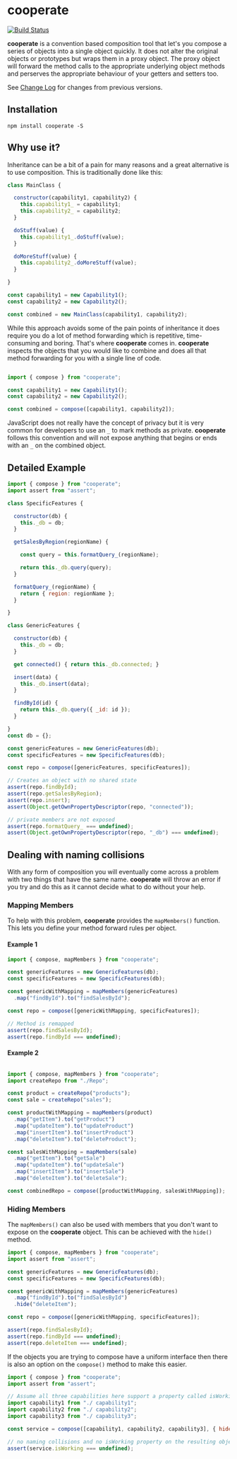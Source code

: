# cooperate

[![Build Status](https://travis-ci.org/midknight41/cooperate.svg?branch=master)](https://travis-ci.org/midknight41/cooperate)

**cooperate** is a convention based composition tool that let's you compose a series of objects into a single object quickly. It does not alter the original objects or prototypes but wraps them in a proxy object. The proxy object will forward the method calls to the appropriate underlying object methods and perserves the appropriate behaviour of your getters and setters too.

See [Change Log](./CHANGELOG.md) for changes from previous versions.

## Installation
```
npm install cooperate -S
```

## Why use it?

Inheritance can be a bit of a pain for many reasons and a great alternative is to use composition. This is traditionally done like this:

```js
class MainClass {

  constructor(capability1, capability2) {
    this.capability1_ = capability1;
    this.capability2_ = capability2;
  }

  doStuff(value) {
    this.capability1_.doStuff(value);
  }

  doMoreStuff(value) {
    this.capability2_.doMoreStuff(value);
  }

}

const capability1 = new Capability1();
const capability2 = new Capability2();

const combined = new MainClass(capability1, capability2);
```

While this approach avoids some of the pain points of inheritance it does require you do a lot of method forwarding which is repetitive, time-consuming and boring. That's where **cooperate** comes in. **cooperate** inspects the objects that you would like to combine and does all that method forwarding for you with a single line of code. 

```js

import { compose } from "cooperate";

const capability1 = new Capability1();
const capability2 = new Capability2();

const combined = compose([capability1, capability2]);
```

JavaScript does not really have the concept of privacy but it is very common for developers to use an ```_``` to mark methods as private. **cooperate** follows this convention and will not expose anything that begins or ends with an ```_``` on the combined object.

## Detailed Example
```js
import { compose } from "cooperate";
import assert from "assert";

class SpecificFeatures {

  constructor(db) {
    this._db = db;
  }

  getSalesByRegion(regionName) {

    const query = this.formatQuery_(regionName);

    return this._db.query(query);
  }

  formatQuery_(regionName) {
    return { region: regionName };
  }

}

class GenericFeatures {

  constructor(db) {
    this._db = db;
  }

  get connected() { return this._db.connected; }

  insert(data) {
    this._db.insert(data);
  }

  findById(id) {
    return this._db.query({ _id: id });
  }

}
const db = {};

const genericFeatures = new GenericFeatures(db);
const specificFeatures = new SpecificFeatures(db);

const repo = compose([genericFeatures, specificFeatures]);

// Creates an object with no shared state
assert(repo.findById);
assert(repo.getSalesByRegion);
assert(repo.insert);
assert(Object.getOwnPropertyDescriptor(repo, "connected"));

// private members are not exposed
assert(repo.formatQuery_ === undefined);
assert(Object.getOwnPropertyDescriptor(repo, "_db") === undefined);
```

## Dealing with naming collisions

With any form of composition you will eventually come across a problem with two things that have the same name. **cooperate** will throw an error if you try and do this as it cannot decide what to do without your help. 

### Mapping Members

To help with this problem, **cooperate** provides the ```mapMembers()``` function. This lets you define your method forward rules per object.

#### Example 1

```js
import { compose, mapMembers } from "cooperate";

const genericFeatures = new GenericFeatures(db);
const specificFeatures = new SpecificFeatures(db);

const genericWithMapping = mapMembers(genericFeatures)
  .map("findById").to("findSalesById");

const repo = compose([genericWithMapping, specificFeatures]);

// Method is remapped
assert(repo.findSalesById);
assert(repo.findById === undefined);
```

#### Example 2

```js

import { compose, mapMembers } from "cooperate";
import createRepo from "./Repo";

const product = createRepo("products");
const sale = createRepo("sales");

const productWithMapping = mapMembers(product)
  .map("getItem").to("getProduct")
  .map("updateItem").to("updateProduct")
  .map("insertItem").to("insertProduct")
  .map("deleteItem").to("deleteProduct");

const salesWithMapping = mapMembers(sale)
  .map("getItem").to("getSale")
  .map("updateItem").to("updateSale")
  .map("insertItem").to("insertSale")
  .map("deleteItem").to("deleteSale");

const combinedRepo = compose([productWithMapping, salesWithMapping]);

```
### Hiding Members

The ```mapMembers()``` can also be used with members that you don't want to expose on the **cooperate** object. This can be achieved with the ```hide()``` method.

```js
import { compose, mapMembers } from "cooperate";
import assert from "assert";

const genericFeatures = new GenericFeatures(db);
const specificFeatures = new SpecificFeatures(db);

const genericWithMapping = mapMembers(genericFeatures)
  .map("findById").to("findSalesById")
  .hide("deleteItem");

const repo = compose([genericWithMapping, specificFeatures]);

assert(repo.findSalesById);
assert(repo.findById === undefined);
assert(repo.deleteItem === undefined);
```
If the objects you are trying to compose have a uniform interface then there is also an option on the ```compose()``` method to make this easier.

```js
import { compose } from "cooperate";
import assert from "assert";

// Assume all three capabilities here support a property called isWorking.
import capability1 from "./ capability1";
import capability2 from "./ capability2"; 
import capability3 from "./ capability3";

const service = compose([capability1, capability2, capability3], { hide: ["isWorking"] });

// no naming collisions and no isWorking property on the resulting object
assert(service.isWorking === undefined);
```
